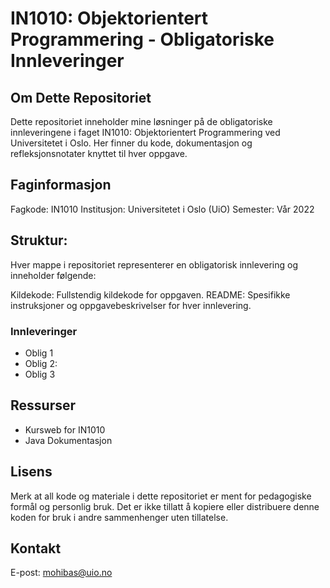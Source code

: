 # IN1010: Objektorientert Programmering - Obligatoriske Innleveringer

## Om Dette Repositoriet
Dette repositoriet inneholder mine løsninger på de obligatoriske innleveringene i faget IN1010: Objektorientert Programmering ved Universitetet i Oslo. Her finner du kode, dokumentasjon og refleksjonsnotater knyttet til hver oppgave.

## Faginformasjon
Fagkode: IN1010
Institusjon: Universitetet i Oslo (UiO)
Semester: Vår 2022

## Struktur:
Hver mappe i repositoriet representerer en obligatorisk innlevering og inneholder følgende:

Kildekode: Fullstendig kildekode for oppgaven.
README: Spesifikke instruksjoner og oppgavebeskrivelser for hver innlevering.

### Innleveringer
- Oblig 1
- Oblig 2:
- Oblig 3


## Ressurser
- Kursweb for IN1010
- Java Dokumentasjon

## Lisens
Merk at all kode og materiale i dette repositoriet er ment for pedagogiske formål og personlig bruk. Det er ikke tillatt å kopiere eller distribuere denne koden for bruk i andre sammenhenger uten tillatelse.

## Kontakt
E-post: mohibas@uio.no
